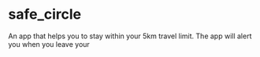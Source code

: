 # safe_circle

An app that helps you to stay within your 5km travel limit. The app will alert you when you leave your 

